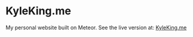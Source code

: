 # KyleKing.me
My personal website built on Meteor. See the live version at: [KyleKing.me](http://KyleKing.me)
